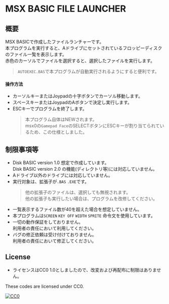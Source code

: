 # MSX BASIC FILE LAUNCHER

## 概要
MSX BASICで作成したファイルランチャーです。  
本プログラムを実行すると、Aドライブにセットされているフロッピーディスクのファイル一覧を表示します。  
赤色のカーソルでファイルを選択すると、選択したファイルを実行します。  
> `AUTOEXEC.BAS`で本プログラムが自動実行されるようにすると便利です。  

#### 操作方法
- カーソルキーまたはJoypadの十字ボタンでカーソル移動します。  
- スペースキーまたはJoypadのAボタンで決定し実行します。  
- ESCキーでプログラムを終了します。  
  >本プログラム自体はNEWされます。  
msx0の`Gamepad Face`のSELECTボタンにESCキーが割り当てられているため、この仕様としました。  

## 制限事項等
- Disk BASIC version 1.0 想定で作成しています。  
Disk BASIC version 2.0 の機能(ディレクトリ等)には対応していません。
- Aドライブ以外のドライブには対応していません。
- 実行対象は、拡張子が`.BAS` `.EXE`です。  
  >他の拡張子のファイルは、選択しても無視されます。  
他の拡張子も実行したい場合は、プログラムを改修してください。
- 一覧表示するファイル数が40を超えた場合を想定していません。
- 本プログラムは`SCREEN` `KEY OFF` `WIDTH` `SPRITE` 命令文を使用しています。  
- 一切の動作保証をしておりません。  
利用者の責任において利用してください。  
- バグの修正依頼は受け付けておりません。  
利用者の責任において修正してください。  

## License
- ライセンスはCC0 1.0としましたので、改変および再配布に制限はありません。  

These codes are licensed under CC0.

[![CC0](http://i.creativecommons.org/p/zero/1.0/88x31.png "CC0")](http://creativecommons.org/publicdomain/zero/1.0/deed.ja)
